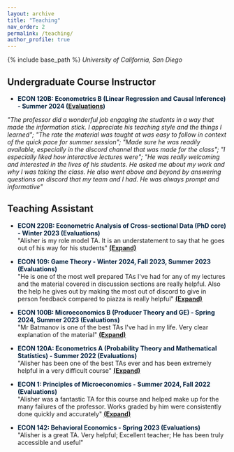 ```yaml
---
layout: archive
title: "Teaching"
nav_order: 2
permalink: /teaching/
author_profile: true
---
```


{% include base_path %}
*University of California, San Diego*


## Undergraduate Course Instructor

- <span style="color:#001f3d"><strong>ECON 120B: Econometrics B (Linear Regression and Causal Inference) - Summer 2024 ([Evaluations](https://drive.google.com/file/d/1u6iKia2HtoPHY9QorecfwbNRmjwa9Zx2/view?usp=share_link))</strong></span>  

*"The professor did a wonderful job engaging the students in a way that made the information stick. I appreciate his teaching style and the things I learned"; "The rate the material was taught at was easy to follow in context of the quick pace for summer session"; "Made sure he was readily available, especially in the discord channel that was made for the class"; "I especially liked how interactive lectures were"; "He was really welcoming and interested in the lives of his students. He asked me about my work and why I was taking the class. He also went above and beyond by answering questions on discord that my team and I had. He was always prompt and informative"*



## Teaching Assistant

- <span style="color:#001f3d"><strong>ECON 220B: Econometric Analysis of Cross-sectional Data (PhD core) - Winter 2023 (Evaluations)</strong></span>  
  <span id="econ220b-comments">
    "Alisher is my role model TA. It is an understatement to say that he goes out of his way for his students"
    <span style="cursor: pointer; text-decoration: underline;" onclick="expand('econ220b-comments', 'By far, Alisher was the most prepared and conscientious TA I have had at UCSD. He clearly demonstrated concern for the students and I wish him the best; Phenomenal TA. He went above and beyond writing out notes for discussions, soliciting feedback to improve throughout, giving detailed explanations when grading, and holding additional review sessions for each exam. He deserves all the awards. Please make him the metrics Qual TA; Great person and TA')">
      <strong>(Expand)</strong>
    </span>
  </span>

- <span style="color:#001f3d"><strong>ECON 109: Game Theory - Winter 2024, Fall 2023, Summer 2023 (Evaluations)</strong></span>  
  <span id="econ109-comments">
    "He is one of the most well prepared TAs I've had for any of my lectures and the material covered in discussion sections are really helpful. Also the help he gives out by making the most out of discord to give in person feedback compared to piazza is really helpful"
    <span style="cursor: pointer; text-decoration: underline;" onclick="expand('econ109-comments', 'The discussion sections were incredibly helpful and honestly helped me become more interested in the material - Alisher\'s thought process/approaches to the problems were really interesting and insightful throughout the quarter; TA Alisher Batmanov demonstrates genuine care for students, quickly responding to any messages on the class discord. He makes discussion sections engaging, both by explaining material and homework, but also by making tangible games and activities for students during discussion. He goes the extra mile to provide clear grading guidelines rather than relying solely on Gradescope\'s feedback. Overall, it has been an absolute pleasure to have a class with TA Alisher; I usually don\'t submit evaluations for TAs because I hardly interact with them, but I genuinely understood the material thoroughly because of Alisher\'s help. His discussions were extremely informative and he made time for those who couldn\'t make it to his original office hours. Would absolutely recommend him to other students')">
      <strong>(Expand)</strong>
    </span>
  </span>

- <span style="color:#001f3d"><strong>ECON 100B: Microeconomics B (Producer Theory and GE) - Spring 2024, Summer 2023 (Evaluations)</strong></span>  
  <span id="econ100b-comments">
    "Mr Batmanov is one of the best TAs I've had in my life. Very clear explanation of the material"
    <span style="cursor: pointer; text-decoration: underline;" onclick="expand('econ100b-comments', 'Extremely helpful review sessions that helped me succeed in the class; Fantastic recorded review sessions. Great examples, and made himself constantly available for questions. Amazing TA; Straight to the point and precise. Would go through the material at a nice pace while also being open to questions. Couldn\'t recommend more')">
      <strong>(Expand)</strong>
    </span>
  </span>

- <span style="color:#001f3d"><strong>ECON 120A: Econometrics A (Probability Theory and Mathematical Statistics) - Summer 2022 (Evaluations)</strong></span>  
  <span id="econ120a-comments">
    "Alisher has been one of the best TAs ever and has been extremely helpful in a very difficult course"
    <span style="cursor: pointer; text-decoration: underline;" onclick="expand('econ120a-comments', 'Alisher was great! Hope to have him again in future ECON 120 classes')">
      <strong>(Expand)</strong>
    </span>
  </span>

- <span style="color:#001f3d"><strong>ECON 1: Principles of Microeconomics - Summer 2024, Fall 2022 (Evaluations)</strong></span>  
  <span id="econ1-comments">
    "Alisher was a fantastic TA for this course and helped make up for the many failures of the professor. Works graded by him were consistently done quickly and accurately"
    <span style="cursor: pointer; text-decoration: underline;" onclick="expand('econ1-comments', 'Alisher led quiz and midterm review sessions very well by being able to go through the topics and give an overview of each. By attending section I felt more prepared to take the quiz/midterm; Great teacher')">
      <strong>(Expand)</strong>
    </span>
  </span>

- <span style="color:#001f3d"><strong>ECON 142: Behavioral Economics - Spring 2023 (Evaluations)</strong></span>  
  <span>
    "Alisher is a great TA. Very helpful; Excellent teacher; He has been truly accessible and useful"
  </span>

<script>
function expand(id, moreText) {
  const container = document.getElementById(id);
  if (!container.dataset.expanded) {
    // Remove the trailing (Expand) if present
    let base = container.innerHTML.split('(Expand)')[0].trim();
    // Append the additional text
    container.innerHTML = base + ' ' + moreText;
    container.dataset.expanded = 'true';
  }
}
</script>